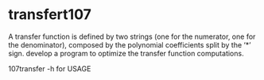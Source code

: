 # transfert107
A transfer function is defined by two strings (one for the numerator, one for the denominator), composed by the polynomial coefficients split by the ‘*’ sign. 
develop a program to optimize the transfer function computations.

107transfer -h for USAGE
